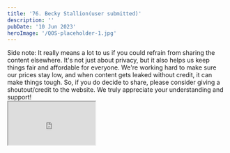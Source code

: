 ```yaml
---
title: '76. Becky Stallion(user submitted)'
description: ''
pubDate: '10 Jun 2023'
heroImage: '/QOS-placeholder-1.jpg'
---
```

<div class="video_paragraph_header"> Side note: It really means a lot to us if you could refrain from sharing the content elsewhere. It's not just about privacy, but it also helps us keep things fair and affordable for everyone. We're working hard to make sure our prices stay low, and when content gets leaked without credit, it can make things tough. So, if you do decide to share, please consider giving a shoutout/credit to the website. We truly appreciate your understanding and support!</div>

<iframe src="https://drive.google.com/file/d/1FDIsLmZrDBDXWAqkEZfEwAf6GZ8lL6Cz/preview" width="200" height="100" allow="autoplay" allowfullscreen="allowfullscreen"></iframe>

<br>
<br>
<!---<a class="read_more" href="https://drive.google.com/file/d/1FDIsLmZrDBDXWAqkEZfEwAf6GZ8lL6Cz/view?usp=sharing">Download</a>--->